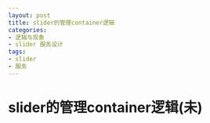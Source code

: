 ```yaml
---
layout: post
title: slider的管理container逻辑
categories:
- 逻辑与现象
- slider 服务设计
tags:
- slider
- 服务
---
```



slider的管理container逻辑(未)
============
